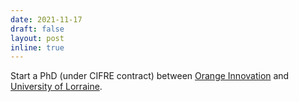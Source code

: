 ```yaml
---
date: 2021-11-17
draft: false
layout: post
inline: true
---
```


Start a PhD (under CIFRE contract) between [Orange Innovation](https://www.orange.com/fr) and [University of Lorraine](https://www.univ-lorraine.fr/).

